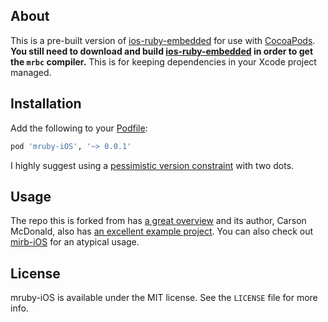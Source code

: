 ## About

This is a pre-built version of [ios-ruby-embedded](https://github.com/carsonmcdonald/ios-ruby-embedded) for use with [CocoaPods](https://github.com/CocoaPods/CocoaPods). **You still need to download and build [ios-ruby-embedded](https://github.com/carsonmcdonald/ios-ruby-embedded) in order to get the `mrbc` compiler.** This is for keeping dependencies in your Xcode project managed.

## Installation

Add the following to your [Podfile](https://github.com/CocoaPods/CocoaPods/wiki/A-Podfile):

``` ruby
pod 'mruby-iOS', '~> 0.0.1'
```

I highly suggest using a [pessimistic version constraint](http://docs.rubygems.org/read/chapter/16#page74) with two dots.

## Usage

The repo this is forked from has [a great overview](https://github.com/carsonmcdonald/ios-ruby-embedded#example-use) and its author, Carson McDonald, also has [an excellent example project](https://github.com/carsonmcdonald/MRubyiOSExample). You can also check out [mirb-iOS](https://github.com/jzzocc/mirb-iOS) for an atypical usage.

## License

mruby-iOS is available under the MIT license. See the `LICENSE` file for more info.
